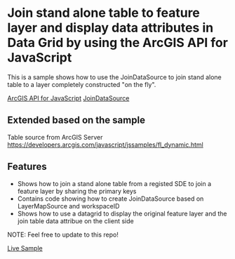 # Join stand alone table to feature layer and display data attributes in Data Grid by using the ArcGIS API for JavaScript

This is a sample shows how to use the JoinDataSource to join stand alone table to a layer completely constructed "on the fly".

[ArcGIS API for JavaScript](https://developers.arcgis.com/javascript/)
[JoinDataSource](https://developers.arcgis.com/javascript/jsapi/joindatasource.html)

## Extended based on the sample
Table source from ArcGIS Server
https://developers.arcgis.com/javascript/jssamples/fl_dynamic.html

## Features

* Shows how to join a stand alone table from a registed SDE to join a feature layer by sharing the primary keys
* Contains code showing how to create JoinDataSource based on LayerMapSource and workspaceID
* Shows how to use a datagrid to display the original feature layer and the join table data attribue on the client side

NOTE: Feel free to update to this repo!

[Live Sample](http://esri.github.io/developer-support/web-js/3.x/join-data-source-show-attributes-DataGrid/joinDataSource_show_All_data_fromDataGrid.html)
